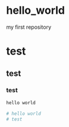 # hello_world
my first repository

# test
## test
### test

```bash
hello world
```

```bash
# hello world
# test
```
